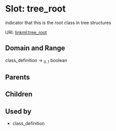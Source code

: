 
# Slot: tree_root


indicator that this is the root class in tree structures

URI: [linkml:tree_root](https://w3id.org/linkml/tree_root)


## Domain and Range

class_definition &#8594;  <sub>0..1</sub> boolean

## Parents


## Children


## Used by

 * class_definition
